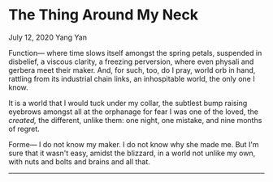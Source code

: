 # The Thing Around My Neck

July 12, 2020
Yang Yan

Function—
where time slows itself amongst the spring petals,
suspended in disbelief, a viscous clarity, a freezing perversion,
where even physali and gerbera meet their maker.
And, for such, too, do I pray, world orb in hand,
rattling from its industrial chain links,
an inhospitable world, the only one I know.

It is a world
that I would tuck under my collar, the subtlest bump
raising eyebrows amongst all at the orphanage
for fear I was one of the loved, the *created,*
the different, unlike them:
one night, one mistake, and nine months of regret.

Forme—
I do not know my maker.
I do not know why she made me.
But I'm sure that it wasn't easy,
amidst the blizzard,
in a world not unlike my own,
with nuts and bolts and brains
and all that.

---
